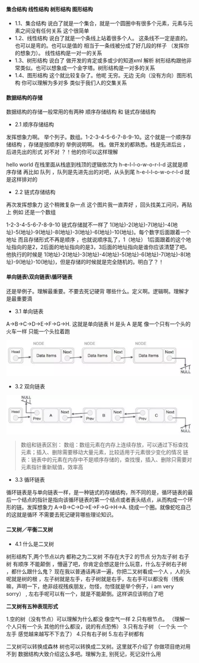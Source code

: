 #### 集合结构 线性结构 树形结构 图形结构

- 1.1、集合结构 说白了就是一个集合，就是一个圆圈中有很多个元素，元素与元素之间没有任何关系  这个很简单
- 1.2、线性结构 说白了就是一个条线上站着很多个人。 这条线不一定是直的。也可以是弯的。也可以是值的 相当于一条线被分成了好几段的样子 （发挥你的想象力）。 线性结构是一对一的关系
- 1.3、树形结构 说白了  做开发的肯定或多或少的知道xml 解析  树形结构跟他非常类似。也可以想象成一个金字塔。树形结构是一对多的关系
- 1.4、图形结构 这个就比较复杂了。他呢 无穷。无边  无向（没有方向）图形机构 你可以理解为多对多 类似于我们人的交集关系

#### 数据结构的存储

数据结构的存储一般常用的有两种   顺序存储结构 和 链式存储结构

- 2.1  顺序存储结构

发挥想象力啊。 举个列子。数组。1-2-3-4-5-6-7-8-9-10。这个就是一个顺序存储结构 ，存储是按顺序的  举例说明啊。 栈。做开发的都熟悉。栈是先进后出 ，后进先出的形式 对不对 ？！他的你可以这样理解

hello world 在栈里面从栈底到栈顶的逻辑依次为 h-e-l-l-o-w-o-r-l-d 这就是顺序存储 再比如 队列 ，队列是先进先出的对吧，从头到尾 h-e-l-l-o-w-o-r-l-d 就是这样排对的

- 2.2 链式存储结构

再次发挥想象力 这个稍微复杂一点 这个图片我一直弄好 ，回头找美工问问，再贴上  例如 还是一个数组

1-2-3-4-5-6-7-8-9-10  链式存储就不一样了 1(地址)-2(地址)-7(地址)-4(地址)-5(地址)-9(地址)-8(地址)-3(地址)-6(地址)-10(地址)。每个数字后面跟着一个地址 而且存储形式不再是顺序 ，也就说顺序乱了，1（地址） 1后面跟着的这个地址指向的是2，2后面的地址指向的是3，3后面的地址指向是谁你应该清楚了吧。他执行的时候是 1(地址)-2(地址)-3(地址)-4(地址)-5(地址)-6(地址)-7(地址)-8(地址)-9(地址)-10(地址)，但是存储的时候就是完全随机的。明白了？！

#### 单向链表\双向链表\循环链表

还是举例子。理解最重要。不要去死记硬背 哪些什么。定义啊。逻辑啊。理解才是最重要滴

- 3.1 单向链表

A->B->C->D->E->F->G->H. 这就是单向链表 H 是头 A 是尾 像一个只有一个头的火车一样 只能一个头拉着跑

![](./reviewimgs/objc_structure_singlechain.png)

- 3.2 双向链表

![](./reviewimgs/objc_structure_doublechain.png)

> 数组和链表区别：
>  数组：数组元素在内存上连续存放，可以通过下标查找元素；插入、删除需要移动大量元素，比较适用于元素很少变化的情况
>  链表：链表中的元素在内存中不是顺序存储的，查找慢，插入、删除只需要对元素指针重新赋值，效率高

- 3.3 循环链表

循环链表是与单向链表一样，是一种链式的存储结构，所不同的是，循环链表的最后一个结点的指针是指向该循环链表的第一个结点或者表头结点，从而构成一个环形的链。发挥想象力  A->B->C->D->E->F->G->H->A. 绕成一个圈。就像蛇吃自己的这就是循环  不需要去死记硬背哪些理论知识。

#### 二叉树／平衡二叉树

- 4.1 什么是二叉树

树形结构下,两个节点以内 都称之为二叉树 不存在大于2 的节点 分为左子树 右子树 有顺序 不能颠倒 ，懵逼了吧，你肯定会想这是什么玩意，什么左子树右子树 ，都什么跟什么鬼？  现在我以普通话再讲一遍，你把二叉树看成一个人 ，人的头呢就是树的根 ，左子树就是左手，右子树就是右手，左右手可以都没有（残疾嘛，声明一下，绝非歧视残疾朋友，勿怪，勿怪就是举个例子，i am very sorry）  , 左右手呢可以有一个，就是不能颠倒。这样讲应该明白了吧

**二叉树有五种表现形式**

1.空的树（没有节点）可以理解为什么都没 像空气一样
 2.只有根节点。 （理解一个人只有一个头 其他的什么都没，说的有点恐怖）
 3.只有左子树 （一个头 一个左手 感觉越来越写不下去了）
 4.只有右子树
 5.左右子树都有

二叉树可以转换成森林 树也可以转换成二叉树。这里就不介绍了 你做项目绝对用不到
 数据结构大致介绍这么多吧。理解为主, 别死记，死记没什么用

